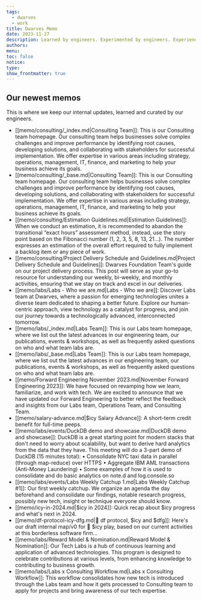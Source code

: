 ```yaml
---
tags:
  - dwarves
  - work
title: Dwarves Memo
date: 2023-11-27
description: Learned by engineers. Experimented by engineers. Experienced by engineers. Written by Dwarves for product craftsmen.
authors: 
menu: 
toc: false
notice: 
type: 
show_frontmatter: true
---
```

## Our newest memos

This is where we keep our internal updates, learned and curated by our engineers.

- [[memo/consulting/_index.md|Consulting Team]]: This is our Consulting team homepage. Our consulting team helps businesses solve complex challenges and improve performance by identifying root causes, developing solutions, and collaborating with stakeholders for successful implementation. We offer expertise in various areas including strategy, operations, management, IT, finance, and marketing to help your business achieve its goals.
- [[memo/consulting/_base.md|Consulting Team]]: This is our Consulting team homepage. Our consulting team helps businesses solve complex challenges and improve performance by identifying root causes, developing solutions, and collaborating with stakeholders for successful implementation. We offer expertise in various areas including strategy, operations, management, IT, finance, and marketing to help your business achieve its goals.
- [[memo/consulting/Estimation Guidelines.md|Estimation Guidelines]]: When we conduct an estimation, it is recommended to abandon the transitional “exact hours” assessment method, instead, use the story point based on the Fibonacci number (1, 2, 3, 5, 8, 13, 21…). The number expresses an estimation of the overall effort required to fully implement a backlog item or any piece of work.
- [[memo/consulting/Project Delivery Schedule and Guidelines.md|Project Delivery Schedule and Guidelines]]: Dwarves Foundation Team's guide on our project delivery process. This post will serve as your go-to resource for understanding our weekly, bi-weekly, and monthly activities, ensuring that we stay on track and excel in our deliveries.
- [[memo/labs/Labs - Who we are.md|Labs - Who we are]]: Discover Labs team at Dwarves, where a passion for emerging technologies unites a diverse team dedicated to shaping a better future. Explore our human-centric approach, view technology as a catalyst for progress, and join our journey towards a technologically advanced, interconnected tomorrow.
- [[memo/labs/_index.md|Labs Team]]: This is our Labs team homepage, where we list out the latest advances in our engineering team, our publications, events & workshops, as well as frequently asked questions on who and what team labs are.
- [[memo/labs/_base.md|Labs Team]]: This is our Labs team homepage, where we list out the latest advances in our engineering team, our publications, events & workshops, as well as frequently asked questions on who and what team labs are.
- [[memo/Forward Engineering November  2023.md|November Forward Engineering 2023]]: We have focused on revamping how we learn, familiarize, and work with tech. We are excited to announce that we have updated our Forward Engineering to better reflect the feedback and insights from our Labs team, Operations Team, and Consulting Team.
- [[memo/salary-advance.md|$icy Salary Advance]]: A short-term credit benefit for full-time peeps.
- [[memo/labs/events/DuckDB demo and showcase.md|DuckDB demo and showcase]]: DuckDB is a great starting point for modern stacks that don't need to worry about scalability, but want to derive hard analytics from the data that they have. This meeting will do a 3-part demo of DuckDB (15 minutes total):
• Consolidate NYC taxi data in parallel (through map-reduce) over HTTPS
• Aggregate IBM AML transactions (Anti-Money Laundering)
• Some examples of how it is used to consolidate and do basic analytics on note.d and log.console.so
- [[memo/labs/events/Labs Weekly Catchup 1.md|Labs Weekly Catchup #1]]: Our first weekly catchup. We organize an agenda the day beforehand and consolidate our findings, notable research progress, possibly new tech, insight or technique everyone should know.
- [[memo/icy-in-2024.md|$icy in 2024]]: Quick recap about $icy progress and what's next in 2024.
- [[memo/df-protocol-icy-dfg.md|💠 df protocol, $icy and $dfg]]: Here's our draft internal map/v0 for 🧊 $icy play, based on our current activities at this borderless software firm...
- [[memo/labs/Reward Model & Nomination.md|Reward Model & Nomination]]: Our Tech Labs is a hub of continuous learning and application of advanced technologies. This program is designed to celebrate contributions at various levels, from enhancing knowledge to contributing to business growth.
- [[memo/labs/Labs x Consulting Workflow.md|Labs x Consulting Workflow]]: This workflow consolidates how new tech is introduced through the Labs team and how it gets processed to Consulting team to apply for projects and bring awareness of our tech expertise.

